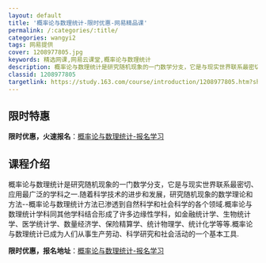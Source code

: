 ```yaml
---
layout: default
title: '概率论与数理统计-限时优惠-网易精品课'
permalink: /:categories/:title/
categories: wangyi2
tags: 网易提供
cover: 1208977805.jpg
keywords: 精选网课,网易云课堂,概率论与数理统计
description: 概率论与数理统计是研究随机现象的一门数学分支，它是与现实世界联系最密切、应用最广泛的学科之一.随着科学技术的进步和发展，
classid: 1208977805
targetlink: https://study.163.com/course/introduction/1208977805.htm?share=1&shareId=1025206652&utm_campaign=share&utm_medium=iphoneShare&utm_source=&utm_u=1025206652
---
```


## 限时特惠

**限时优惠，火速报名**：[概率论与数理统计-报名学习](https://study.163.com/course/introduction/1208977805.htm?share=1&shareId=1025206652&utm_campaign=share&utm_medium=iphoneShare&utm_source=&utm_u=1025206652)

## 课程介绍

概率论与数理统计是研究随机现象的一门数学分支，它是与现实世界联系最密切、应用最广泛的学科之一.随着科学技术的进步和发展，研究随机现象的数学理论和方法--概率论与数理统计方法已渗透到自然科学和社会科学的各个领域.概率论与数理统计学科同其他学科结合形成了许多边缘性学科，如金融统计学、生物统计学、医学统计学、数量经济学、保险精算学、统计物理学、统计化学等等.概率论与数理统计已成为人们从事生产劳动、科学研究和社会活动的一个基本工具.

**限时优惠，报名地址**：[概率论与数理统计-报名学习](https://study.163.com/course/introduction/1208977805.htm?share=1&shareId=1025206652&utm_campaign=share&utm_medium=iphoneShare&utm_source=&utm_u=1025206652)

